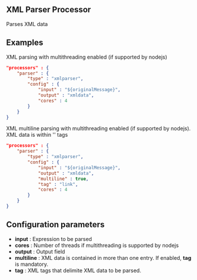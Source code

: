 ## XML Parser Processor

Parses XML data

## Examples
XML parsing with multithreading enabled (if supported by nodejs)
```json
"processors" : {
	"parser" : {
		"type" : "xmlparser",
		"config" : {
			"input" : "${originalMessage}",
			"output" : "xmldata",
			"cores" : 4
		}
	}
}
```

XML multiline parsing with multithreading enabled (if supported by nodejs). XML data is within '<link>' tags
```json
"processors" : {
	"parser" : {
		"type" : "xmlparser",
		"config" : {
			"input" : "${originalMessage}",
			"output" : "xmldata",
			"multiline" : true,
			"tag" : "link",
			"cores" : 4
		}
	}
}
```

## Configuration parameters
* **input** : Expression to be parsed
* **cores** : Number of threads if multithreading is supported by nodejs
* **output** : Output field
* **multiline** : XML data is contained in more than one entry. If enabled, **tag** is mandatory.
* **tag** : XML tags that delimite XML data to be parsed.

